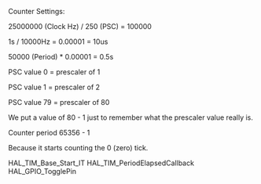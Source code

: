 Counter Settings:

25000000 (Clock Hz) / 250 (PSC) = 100000

1s / 10000Hz = 0.00001 = 10us


50000 (Period) * 0.00001 = 0.5s



PSC value 0 = prescaler of 1

PSC value 1 = prescaler of 2



PSC value 79 = prescaler of 80

We put a value of 80 - 1 just to remember what the prescaler value really is.


Counter period 65356 - 1

Because it starts counting the 0 (zero) tick.

HAL_TIM_Base_Start_IT
HAL_TIM_PeriodElapsedCallback
HAL_GPIO_TogglePin
